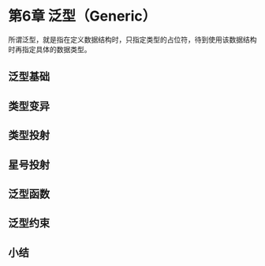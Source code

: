 # 第6章 泛型（Generic）
所谓泛型，就是指在定义数据结构时，只指定类型的占位符，待到使用该数据结构时再指定具体的数据类型。
## 泛型基础
## 类型变异
## 类型投射
## 星号投射
## 泛型函数
## 泛型约束
## 小结
